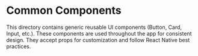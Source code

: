 # Common Components

This directory contains generic reusable UI components (Button, Card, Input, etc.).
These components are used throughout the app for consistent design.
They accept props for customization and follow React Native best practices.


